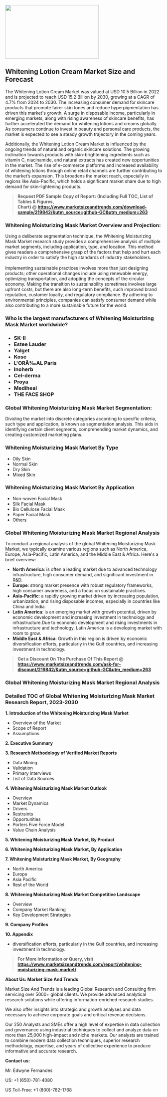 <p><img class="alignnone size-medium wp-image-20088" src="https://ffe5etoiles.com/wp-content/uploads/2024/12/MST1-300x171.png" alt="" width="300" height="171" /></p><h2>Whitening Lotion Cream Market Size and Forecast</h2><p>The Whitening Lotion Cream Market was valued at USD 10.5 Billion in 2022 and is projected to reach USD 15.2 Billion by 2030, growing at a CAGR of 4.7% from 2024 to 2030. The increasing consumer demand for skincare products that promote fairer skin tones and reduce hyperpigmentation has driven this market's growth. A surge in disposable income, particularly in emerging markets, along with rising awareness of skincare benefits, has further accelerated the demand for whitening lotions and creams globally. As consumers continue to invest in beauty and personal care products, the market is expected to see a steady growth trajectory in the coming years.</p><p>Additionally, the Whitening Lotion Cream Market is influenced by the ongoing trends of natural and organic skincare solutions. The growing inclination towards products with skin-brightening ingredients such as vitamin C, niacinamide, and natural extracts has created new opportunities in the market. The rise of e-commerce platforms and increased availability of whitening lotions through online retail channels are further contributing to the market’s expansion. This broadens the market reach, especially in regions like Asia-Pacific, which holds a significant market share due to high demand for skin-lightening products.</p></p><blockquote id="" class=""><strong>Request PDF Sample Copy of Report: (Including Full TOC, List of Tables &amp; Figures, Chart)&nbsp;@&nbsp;<strong><a href="https://www.marketsizeandtrends.com/download-sample/219842/&utm_source=github-GC&utm_medium=263" target="_blank">https://www.marketsizeandtrends.com/download-sample/219842/&utm_source=github-GC&utm_medium=263</a></strong></strong></blockquote><h3 id="" class="">Whitening Moisturizing Mask Market&nbsp;Overview and Projection:</h3><p id="" class="">Using a deliberate segmentation technique, the Whitening Moisturizing Mask Market research study provides a comprehensive analysis of multiple market segments, including application, type, and location. This method gives readers a comprehensive grasp of the factors that help and hurt each industry in order to satisfy the high standards of industry stakeholders. <br /> <br />Implementing sustainable practices involves more than just designing products; other operational changes include using renewable energy, optimizing transportation, and adopting the concepts of the circular economy. Making the transition to sustainability sometimes involves large upfront costs, but there are also long-term benefits, such improved brand reputation, customer loyalty, and regulatory compliance. By adhering to environmental principles, companies can satisfy consumer demand while also contributing to a more sustainable future for the world.</p><h3 id="" class="">Who is the largest manufacturers of&nbsp;Whitening Moisturizing Mask Market worldwide?</h3><h3 class=""><p><ul><li>SK-II </li><li> Estee Lauder </li><li> Yalget </li><li> Kose </li><li> L'ORÃ‰AL Paris </li><li> Inoherb </li><li> Cel-derma </li><li> Proya </li><li> Mediheal </li><li> THE FACE SHOP</li></ul></p></h3><h3 id="" class="">Global&nbsp;Whitening Moisturizing Mask Market Segmentation:</h3><p id="" class="">Dividing the market into discrete categories according to specific criteria, such type and application, is known as segmentation analysis. This aids in identifying certain client segments, comprehending market dynamics, and creating customized marketing plans.</p><h3 id="" class="">Whitening Moisturizing Mask Market&nbsp;By Type</h3><p><p><ul><li>Oily Skin</li><li> Normal Skin</li><li> Dry Skin</li><li> Mixed Skin</p></li></ul></p></p><h3 id="" class="">Whitening Moisturizing Mask Market&nbsp;By Application</h3><p class=""><p><ul><li>Non-woven Facial Mask</li><li> Silk Facial Mask</li><li> Bio Cellulose Facial Mask</li><li> Paper Facial Mask</li><li> Others</li></ul></p></p><h3 id="" class="">Global Whitening Moisturizing Mask Market Regional Analysis</h3><p id="" class="">To conduct a regional analysis of the global Whitening Moisturizing Mask Market, we typically examine various regions such as North America, Europe, Asia-Pacific, Latin America, and the Middle East &amp; Africa. Here's a brief overview:</p><ul><li><strong>North America</strong>: is often a leading market due to advanced technology infrastructure, high consumer demand, and significant investment in R&amp;D.</li><li><strong>Europe</strong>: strong market presence with robust regulatory frameworks, high consumer awareness, and a focus on sustainable practices.</li><li><strong>Asia-Pacific</strong>: a rapidly growing market driven by increasing population, urbanization, and rising disposable incomes, especially in countries like China and India.</li><li><strong>Latin America</strong>: is an emerging market with growth potential, driven by economic development and increasing investment in technology and infrastructure.Due to economic development and rising investments in infrastructure and technology, Latin America is a developing market with room to grow.</li><li><strong>Middle East &amp; Africa</strong>: Growth in this region is driven by economic diversification efforts, particularly in the Gulf countries, and increasing investment in technology.</li></ul><blockquote id="" class=""><strong>Get a Discount On The Purchase Of This Report @ <strong><a href="https://www.marketsizeandtrends.com/ask-for-discount/219842/&utm_source=github-GC&utm_medium=263" target="_blank">https://www.marketsizeandtrends.com/ask-for-discount/219842/&utm_source=github-GC&utm_medium=263</a></strong></strong></blockquote><h3 id="" class="">Global Whitening Moisturizing Mask Market Regional Analysis</h3><h3 id="" class="">Detailed TOC of Global Whitening Moisturizing Mask Market Research Report, 2023-2030</h3><p id="" class=""><strong>1. Introduction of the Whitening Moisturizing Mask Market</strong></p><ul><li>Overview of the Market</li><li>Scope of Report</li><li>Assumptions</li></ul><p id="" class=""><strong>2. Executive Summary</strong></p><p id="" class=""><strong>3. Research Methodology of Verified Market Reports</strong></p><ul><li>Data Mining</li><li>Validation</li><li>Primary Interviews</li><li>List of Data Sources</li></ul><p id="" class=""><strong>4. Whitening Moisturizing Mask Market Outlook</strong></p><ul><li>Overview</li><li>Market Dynamics</li><li>Drivers</li><li>Restraints</li><li>Opportunities</li><li>Porters Five Force Model</li><li>Value Chain Analysis</li></ul><p id="" class=""><strong>5. Whitening Moisturizing Mask Market, By Product</strong></p><p id="" class=""><strong>6. Whitening Moisturizing Mask Market, By Application</strong></p><p id="" class=""><strong>7. Whitening Moisturizing Mask Market, By Geography</strong></p><ul><li>North America</li><li>Europe</li><li>Asia Pacific</li><li>Rest of the World</li></ul><p id="" class=""><strong>8. Whitening Moisturizing Mask Market Competitive Landscape</strong></p><ul><li>Overview</li><li>Company Market Ranking</li><li>Key Development Strategies</li></ul><p id="" class=""><strong>9. Company Profiles</strong></p><p id="" class=""><strong>10. Appendix</strong></p><ul><li>diversification efforts, particularly in the Gulf countries, and increasing investment in technology.</li></ul><blockquote id="" class=""><strong>For More Information or Query, visit <strong><strong><a href="https://www.marketsizeandtrends.com/report/whitening-moisturizing-mask-market/" target="_blank">https://www.marketsizeandtrends.com/report/whitening-moisturizing-mask-market/</a></strong></strong></strong></blockquote><p id="" class=""><strong>About Us: Market Size And Trends</strong></p><p id="" class="">Market Size And Trends is a leading Global Research and Consulting firm servicing over 5000+ global clients. We provide advanced analytical research solutions while offering information-enriched research studies.</p><p id="" class="">We also offer insights into strategic and growth analyses and data necessary to achieve corporate goals and critical revenue decisions.</p><p id="" class="">Our 250 Analysts and SMEs offer a high level of expertise in data collection and governance using industrial techniques to collect and analyze data on more than 25,000 high-impact and niche markets. Our analysts are trained to combine modern data collection techniques, superior research methodology, expertise, and years of collective experience to produce informative and accurate research.</p><p id="" class=""><strong>Contact us:</strong></p><p id="" class="">Mr. Edwyne Fernandes</p><p id="" class="">US: +1 (650)-781-4080</p><p id="" class="">US Toll-Free: +1 (800)-782-1768</p>
